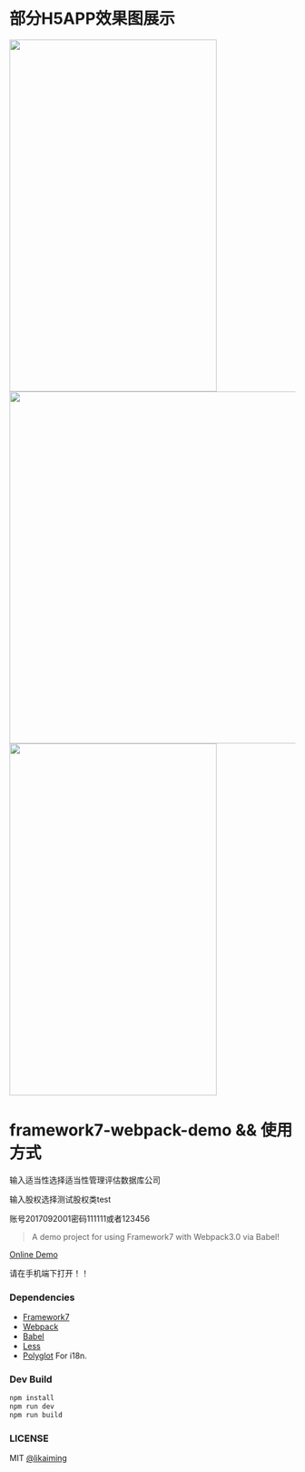# 部分H5APP效果图展示

<img src="http://sdx.hefupb.com/dist/images/sdx_home2.gif" width="365" height="619">
<img src="http://sdx.hefupb.com/dist/images/sdx_fund.gif width="365" height="619"">
<img src="http://sdx.hefupb.com/dist/images/questionnaire.gif" width="365" height="619"">

# framework7-webpack-demo && 使用方式
输入适当性选择适当性管理评估数据库公司

输入股权选择测试股权类test

账号2017092001密码111111或者123456
> A demo project for using Framework7 with Webpack3.0 via Babel!

[Online Demo](http://sdx.hefupb.com/dist/#!/page/main.html)

请在手机端下打开！！

### Dependencies

* [Framework7](http://framework7.io/)
* [Webpack](https://webpack.js.org/)
* [Babel](https://babeljs.io/)
* [Less](https://github.com/less/less.js)
* [Polyglot](https://github.com/airbnb/polyglot.js) For i18n.

### Dev Build

```bash
npm install
npm run dev
npm run build
```

### LICENSE

MIT [@likaiming](https://github.com/fxk01/)
